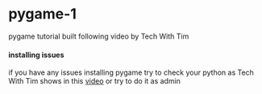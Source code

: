 # pygame-1

pygame tutorial built following video by Tech With Tim

<h4>installing issues</h4>
if you have any issues installing pygame try to check your python as Tech With Tim shows in this <a href="https://www.youtube.com/watch?v=AdUZArA-kZw">video</a> or try to do it as admin
